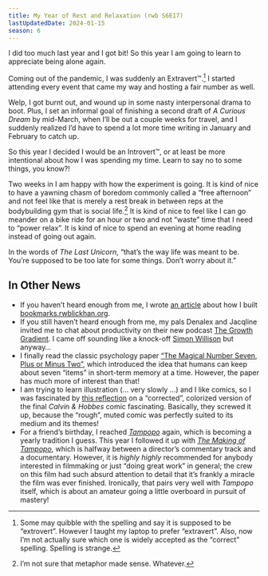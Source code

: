 ```yaml
---
title: My Year of Rest and Relaxation (rwb S6E17)
lastUpdatedDate: 2024-01-15
season: 6
---
```


I did too much last year and I got bit! So this year I am going to learn to appreciate being alone again.

Coming out of the pandemic, I was suddenly an Extravert™️.[^1] I started attending every event that came my way and hosting a fair number as well.

Welp, I got burnt out, and wound up in some nasty interpersonal drama to boot. Plus, I set an informal goal of finishing a second draft of _A Curious Dream_ by mid-March, when I’ll be out a couple weeks for travel, and I suddenly realized I’d have to spend a lot more time writing in January and February to catch up.

So this year I decided I would be an Introvert™️, or at least be more intentional about how I was spending my time. Learn to say no to some things, you know?!

Two weeks in I am happy with how the experiment is going. It is kind of nice to have a yawning chasm of boredom commonly called a “free afternoon” and not feel like that is merely a rest break in between reps at the bodybuilding gym that is social life.[^2] It is kind of nice to feel like I can go meander on a bike ride for an hour or two and not “waste” time that I need to “power relax”. It is kind of nice to spend an evening at home reading instead of going out again.

In the words of _The Last Unicorn_, “that’s the way life was meant to be. You’re supposed to be too late for some things. Don’t worry about it.”

## In Other News

- If you haven’t heard enough from me, I wrote [an article](https://rwblickhan.org/technical/bookmarks/) about how I built [bookmarks.rwblickhan.org](https://bookmarks.rwblickhan.org).
- If you still haven’t heard enough from me, my pals Denalex and Jacqline invited me to chat about productivity on their new podcast [The Growth Gradient](https://open.spotify.com/episode/3W7scevGp0L4XV3x8ZKABM?si=FsSGuZ7QR-uKUzXolvhTAw). I came off sounding like a knock-off [Simon Willison](https://simonwillison.net) but anyway…
- I finally read the classic psychology paper [“The Magical Number Seven, Plus or Minus Two”](http://psychclassics.yorku.ca/Miller/), which introduced the idea that humans can keep about seven “items” in short-term memory at a time. However, the paper has much more of interest than that!
- I am trying to learn illustration (… very slowly …) and I like comics, so I was fascinated by [this reflection](https://joelmorris.substack.com/p/scratchy-ink-lines-on-cheap-newsprint) on a “corrected”, colorized version of the final _Calvin & Hobbes_ comic fascinating. Basically, they screwed it up, because the “rough”, muted comic was perfectly suited to its medium and its themes!
- For a friend’s birthday, I reached [_Tampopo_](https://www.criterionchannel.com/videos/tampopo) again, which is becoming a yearly tradition I guess. This year I followed it up with [_The Making of Tampopo_](https://cors.archive.org/details/the-making-of-tampopo), which is halfway between a director’s commentary track and a documentary. However, it is _highly highly_ recommended for anybody interested in filmmaking or just “doing great work” in general; the crew on this film had such absurd attention to detail that it’s frankly a miracle the film was ever finished. Ironically, that pairs very well with _Tampopo_ itself, which is about an amateur going a little overboard in pursuit of mastery!

[^1]: Some may quibble with the spelling and say it is supposed to be “extrovert”. However I taught my laptop to prefer “extravert”. Also, now I’m not actually sure which one is widely accepted as the “correct” spelling. Spelling is strange.

[^2]: I’m not sure that metaphor made sense. Whatever.